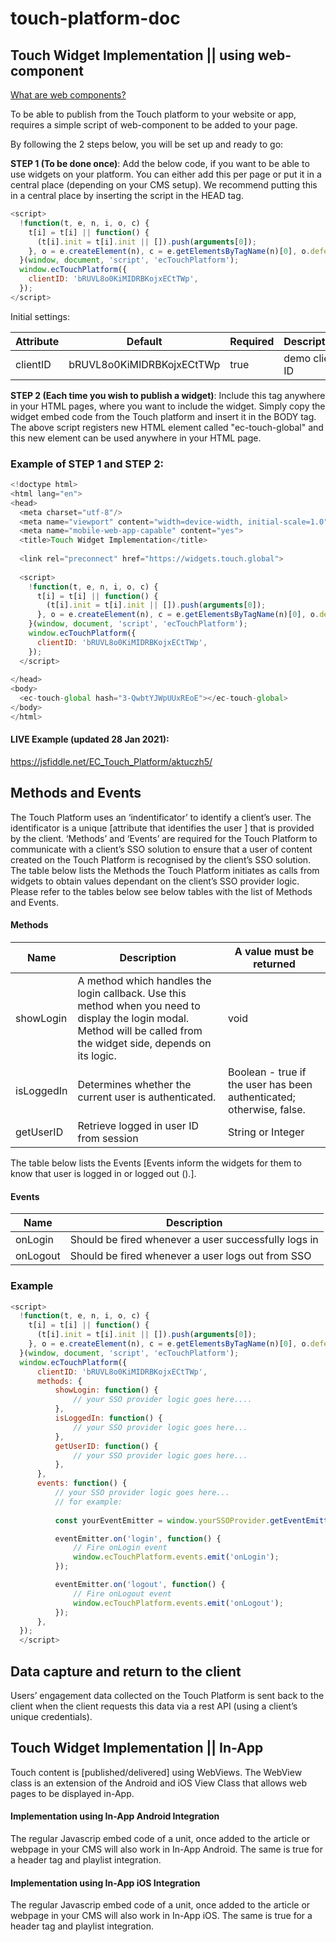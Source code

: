 # touch-platform-doc

## Touch Widget Implementation || using web-component

[What are web components?](https://www.webcomponents.org/introduction) 

To be able to publish from the Touch platform to your website or app, requires a simple script of web-component to be added to your page.

By following the 2 steps below, you will be set up and ready to go:

**STEP 1 (To be done once)**: Add the below code, if you want to be able to use widgets on your platform. You can either add this per page or put it in a central place (depending on your CMS setup).  We recommend putting this in a central place by inserting the script in the HEAD tag.

```javascript
<script>
  !function(t, e, n, i, o, c) {
    t[i] = t[i] || function() {
      (t[i].init = t[i].init || []).push(arguments[0]);
    }, o = e.createElement(n), c = e.getElementsByTagName(n)[0], o.defer = 1, o.async = 1, o.src = 'https://widgets.touch.global/sdk/index.js', c.parentNode.insertBefore(o, c);
  }(window, document, 'script', 'ecTouchPlatform');
  window.ecTouchPlatform({
    clientID: 'bRUVL8o0KiMIDRBKojxECtTWp',
  });
</script>
```
Initial settings:

Attribute | Default | Required | Description
------------ | ------------- | ------------- | -------------
clientID | bRUVL8o0KiMIDRBKojxECtTWp | true | demo client ID

**STEP 2 (Each time you wish to publish a widget)**: Include this tag anywhere in your HTML pages, where you want to include the widget. Simply copy the widget embed code from the Touch platform and insert it in the BODY tag. The above script registers new HTML element called "ec-touch-global" and this new element can be used anywhere in your HTML page.
  
### Example of STEP 1 and STEP 2: ###

```javascript
<!doctype html>
<html lang="en">
<head>
  <meta charset="utf-8"/>
  <meta name="viewport" content="width=device-width, initial-scale=1.0"/>
  <meta name="mobile-web-app-capable" content="yes">
  <title>Touch Widget Implementation</title>
    
  <link rel="preconnect" href="https://widgets.touch.global">
  
  <script>
    !function(t, e, n, i, o, c) {
      t[i] = t[i] || function() {
        (t[i].init = t[i].init || []).push(arguments[0]);
      }, o = e.createElement(n), c = e.getElementsByTagName(n)[0], o.defer = 1, o.async = 1, o.src = 'https://widgets.touch.global/sdk/index.js', c.parentNode.insertBefore(o, c);
    }(window, document, 'script', 'ecTouchPlatform');
    window.ecTouchPlatform({
      clientID: 'bRUVL8o0KiMIDRBKojxECtTWp',
    });
  </script>
  
</head>
<body>
  <ec-touch-global hash="3-QwbtYJWpUUxREoE"></ec-touch-global>
</body>
</html>
```
#### LIVE Example (updated 28 Jan 2021): ###
https://jsfiddle.net/EC_Touch_Platform/aktuczh5/

## Methods and Events ##

The Touch Platform uses an ‘indentificator’ to identify a client’s user. The identificator is a unique [attribute that identifies the user ] that is provided by the client.
‘Methods’ and ‘Events’ are required for the Touch Platform to communicate with a client’s SSO solution to ensure that a user of content created on the Touch Platform is recognised by the client’s SSO solution.
The table below lists the Methods the Touch Platform initiates as calls from widgets  to obtain values dependant on the client’s SSO provider logic.
Please refer to the tables below see below tables with the list of Methods and Events.

#### Methods ####

Name | Description | A value must be returned
------------ | ------------- | -------------
showLogin | A method which handles the login callback. Use this method when you need to display the login modal. Method will be called from the widget side, depends on its logic. | void
isLoggedIn | Determines whether the current user is authenticated. | Boolean - true if the user has been authenticated; otherwise, false.
getUserID | Retrieve logged in user ID from session | String or Integer

The table below lists the Events [Events inform the widgets for them to know that user is logged in or logged out ().].

#### Events ####

Name | Description
------------ | -------------
onLogin | Should be fired whenever a user successfully logs in
onLogout | Should be fired whenever a user logs out from SSO

### Example ###

```javascript
<script>
  !function(t, e, n, i, o, c) {
    t[i] = t[i] || function() {
      (t[i].init = t[i].init || []).push(arguments[0]);
    }, o = e.createElement(n), c = e.getElementsByTagName(n)[0], o.defer = 1, o.async = 1, o.src = 'https://widgets.touch.global/sdk/index.js', c.parentNode.insertBefore(o, c);
  }(window, document, 'script', 'ecTouchPlatform');
  window.ecTouchPlatform({
      clientID: 'bRUVL8o0KiMIDRBKojxECtTWp',
      methods: {
          showLogin: function() {
              // your SSO provider logic goes here....
          },
          isLoggedIn: function() {
              // your SSO provider logic goes here...
          },
          getUserID: function() {
              // your SSO provider logic goes here...
          },
      },
      events: function() {
          // your SSO provider logic goes here... 
          // for example:
          
          const yourEventEmitter = window.yourSSOProvider.getEventEmitter();

          eventEmitter.on('login', function() {
              // Fire onLogin event
              window.ecTouchPlatform.events.emit('onLogin');
          });

          eventEmitter.on('logout', function() {
              // Fire onLogout event
              window.ecTouchPlatform.events.emit('onLogout');
          });
      },
  });
  </script>
```


## Data capture and return to the client

Users’ engagement data collected on the Touch Platform is sent back to the client when the client requests this data via a rest API (using a client’s unique credentials).

## Touch Widget Implementation || In-App

Touch content is [published/delivered] using WebViews. The WebView class is an extension of the Android and iOS View Class that allows web pages to be displayed in-App.

#### Implementation using In-App Android Integration
The regular Javascrip embed code of a unit, once added to the article or webpage in your CMS will also work in In-App Android. The same is true for a header tag and playlist integration.

#### Implementation using In-App iOS Integration
The regular Javascrip embed code of a unit, once added to the article or webpage in your CMS will also work in In-App iOS. The same is true for a header tag and playlist integration.
